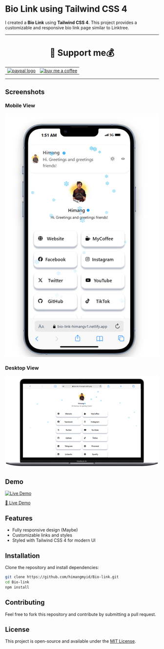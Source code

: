 # Bio Link using Tailwind CSS 4

I created a **Bio Link** using **Tailwind CSS 4**. This project provides a customizable and responsive bio link page similar to Linktree.

<hr/>
<div align="center">
<h1 align="center">💸 Support me💰</h1>
<table align="center">
  <tr>
     <td align="center">
      <a href="https://paypal.me/DogGhozt" target="_blank">
        <img src="https://raw.githubusercontent.com/maurodesouza/profile-readme-generator/master/src/assets/icons/social/paypal/default.svg" width="52" height="40" alt="paypal logo" />
      </a>
    </td>
    <td align="center">
  <a href="https://trakteer.id/himang/tip" target="_blank">
    <img src="https://img.icons8.com/?size=100&id=13013&format=png&color=000000" width="52" height="40" alt="buy me a coffee" />
  </a>
</td>
  </tr>
</table>
</div>
<hr/>

## Screenshots

### Mobile View
![Bio Link Mobile](https://github.com/himangmyid/Bio-link/blob/main/public/biolink%20phone.png?raw=true)

### Desktop View
![Bio Link Desktop](https://github.com/himangmyid/Bio-link/blob/main/public/biolink%20mac.png?raw=true)

## Demo

[![Live Demo](https://img.shields.io/badge/Live%20Demo-%F0%9F%9A%80-blue?style=for-the-badge)](https://bio-link-himangv1.netlify.app/)

[🚀 Live Demo](https://bio-link-himangv1.netlify.app/)

## Features
- Fully responsive design (Maybe)
- Customizable links and styles
- Styled with Tailwind CSS 4 for modern UI

## Installation

Clone the repository and install dependencies:
```bash
git clone https://github.com/himangmyid/Bio-link.git
cd Bio-link
npm install
```




## Contributing
Feel free to fork this repository and contribute by submitting a pull request.

## License
This project is open-source and available under the [MIT License](LICENSE).

